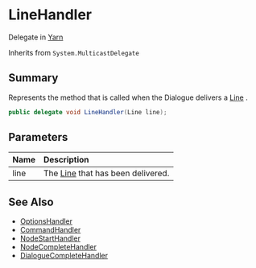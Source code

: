# LineHandler

Delegate in [Yarn](/api/csharp/yarn.md)

Inherits from `System.MulticastDelegate`

## Summary


Represents the method that is called when the Dialogue delivers a
<a href="yarn.line.md">Line</a> .


```csharp
public delegate void LineHandler(Line line);
```

## Parameters

|Name|Description|
|:---|:---|
|line|The  <a href="yarn.line.md">Line</a>  that has been delivered.|

## See Also

* [OptionsHandler](/api/csharp/yarn.optionshandler.md)
* [CommandHandler](/api/csharp/yarn.commandhandler.md)
* [NodeStartHandler](/api/csharp/yarn.nodestarthandler.md)
* [NodeCompleteHandler](/api/csharp/yarn.nodecompletehandler.md)
* [DialogueCompleteHandler](/api/csharp/yarn.dialoguecompletehandler.md)

